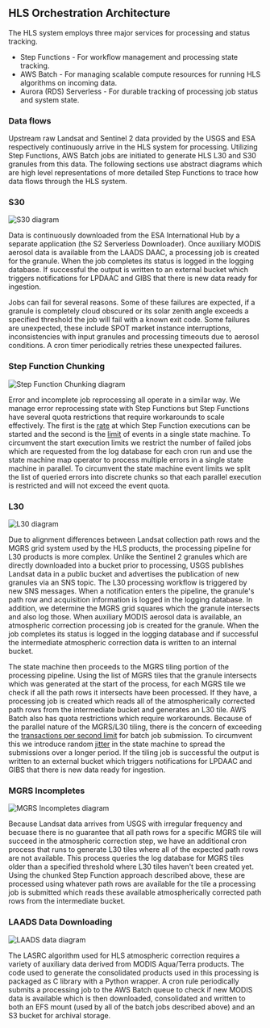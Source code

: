 ## HLS Orchestration Architecture
The HLS system employs three major services for processing and status tracking.
- Step Functions - For workflow management and processing state tracking.
- AWS Batch - For managing scalable compute resources for running HLS algorithms on incoming data.
- Aurora (RDS) Serverless - For durable tracking of processing job status and system state.


### Data flows
Upstream raw Landsat and Sentinel 2 data provided by the USGS and ESA respectively continuously arrive in the HLS system for processing. Utilizing Step Functions, AWS Batch jobs are initiated to generate HLS L30 and S30 granules from this data.  The following sections use abstract diagrams which are high level representations of more detailed Step Functions to trace how data flows through the HLS system.

### S30
![S30 diagram](/docs/S30_highlevel_dataflow.png)

Data is continuously downloaded from the ESA International Hub by a separate application (the S2 Serverless Downloader). Once auxiliary MODIS aerosol data is available from the LAADS DAAC, a processing job is created for the granule.  When the job completes its status is logged in the logging database.  If successful the output is written to an external bucket which  triggers notifications for LPDAAC and GIBS that there is new data ready for ingestion.

Jobs can fail for several reasons.  Some of these failures are expected, if a granule is completely cloud obscured or its solar zenith angle exceeds a specified threshold the job will fail with a known exit code.  Some failures are unexpected, these include SPOT market instance interruptions, inconsistencies with input granules and processing timeouts due to aerosol conditions.  A cron timer periodically retries these unexpected failures.

### Step Function Chunking
![Step Function Chunking diagram](/docs/step_function_chunking.png)

Error and incomplete job reprocessing all operate in a similar way.  We manage error reprocessing state with Step Functions but Step Functions have several quota restrictions that require workarounds to scale effectively.  The first is the [rate](https://docs.aws.amazon.com/step-functions/latest/dg/limits-overview.html#service-limits-api-action-throttling-general) at which Step Function executions can be started and the second is the [limit](https://docs.aws.amazon.com/step-functions/latest/dg/limits-overview.html#service-limits-state-machine-executions) of events in a single state machine.  To circumvent the start execution limits we restrict the number of failed jobs which are requested from the log database for each cron run and use the state machine map operator to process multiple errors in a single state machine in parallel.  To circumvent the state machine event limits we split the list of queried errors into discrete chunks so that each parallel execution is restricted and will not exceed the event quota.

### L30
![L30 diagram](/docs/L30_highlevel_dataflow.png)

Due to alignment differences between Landsat collection path rows and the MGRS grid system used by the HLS products, the processing pipeline for L30 products is more complex.  Unlike the Sentinel 2 granules which are directly downloaded into a bucket prior to processing, USGS publishes Landsat data in a public bucket and advertises the publication of new granules via an SNS topic.  The L30 processing workflow is triggered by new SNS messages.  When a notification enters the pipeline, the granule's path row and acquisition information is logged in the logging database.  In addition, we determine the MGRS grid squares which the granule intersects and also log those.  When auxiliary MODIS aerosol data is available, an atmospheric correction processing job is created for the granule.  When the job completes its status is logged in the logging database and if successful the intermediate atmospheric correction data is written to an internal bucket.  

The state machine then proceeds to the MGRS tiling portion of the processing pipeline.  Using the list of MGRS tiles that the granule intersects which was generated at the start of the process, for each MGRS tile we check if all the path rows it intersects have been processed.  If they have, a processing job is created which reads all of the atmospherically corrected path rows from the intermediate bucket and generates an L30 tile.  AWS Batch also has quota restrictions which require workarounds.  Because of the parallel nature of the MGRS/L30 tiling, there is the concern of exceeding the [transactions per second limit](https://docs.aws.amazon.com/batch/latest/userguide/service_limits.html) for batch job submission. To circumvent this we introduce random [jitter](https://aws.amazon.com/blogs/architecture/exponential-backoff-and-jitter/) in the state machine to spread the submissions over a longer period.  If the tiling job is successful the output is written to an external bucket which triggers notifications for LPDAAC and GIBS that there is new data ready for ingestion.

### MGRS Incompletes
![MGRS Incompletes diagram](/docs/MGRS_incompletes.png)

Because Landsat data arrives from USGS with irregular frequency and becuase there is no guarantee that all path rows for a specific MGRS tile will succeed in the atmospheric correction step, we have an additional cron process that runs to generate L30 tiles where all of the expected path rows are not available.  This process queries the log database for MGRS tiles older than a specified threshold where L30 tiles haven't been created yet.  Using the chunked Step Function approach described above, these are processed using whatever path rows are available for the tile a processing job is submitted which reads these available atmospherically corrected path rows from the intermediate bucket.

### LAADS Data Downloading
![LAADS data diagram](/docs/LAADS_aux_data.png)

The LASRC algorithm used for HLS atmospheric correction requires a variety of auxiliary data derived from MODIS Aqua/Terra products.  The code used to generate the consolidated products used in this processing is packaged as C library with a Python wrapper.  A cron rule periodically submits a processing job to the AWS Batch queue to check if new MODIS data is available which is then downloaded, consolidated and written to both an EFS mount (used by all of the batch jobs described above) and an S3 bucket for archival storage.

